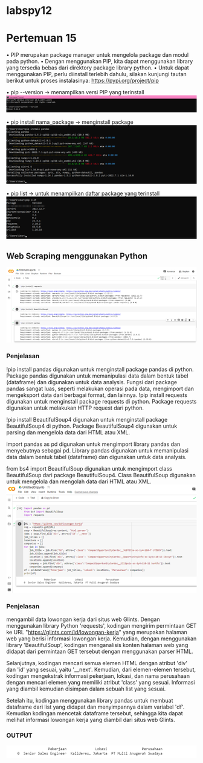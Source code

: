 # labspy12
# Pertemuan 15
• PIP merupakan package manager untuk mengelola package dan
modul pada python. 
• Dengan menggunakan PIP, kita dapat menggunakan library yang
tersedia bebas dari direktory package library python. 
• Untuk dapat menggunakan PIP, perlu diinstall terlebih dahulu, silakan
kunjungi tautan berikut untuk proses instalasinya:
https://pypi.org/project/pip

• pip --version -> menampilkan versi PIP yang terinstall
![image](ss/ss1.png)

• pip install nama_package -> menginstall package
![image](ss/ss6.png)

• pip list -> untuk menampilkan daftar package yang terinstall
![image](ss/ss5.png)

## Web Scraping menggunakan Python
![image](ss/ss8.png)
### Penjelasan
!pip install pandas digunakan untuk menginstall package pandas di python. Package pandas digunakan untuk memanipulasi data dalam bentuk tabel (dataframe) dan digunakan
untuk data analysis. Fungsi dari package pandas sangat luas, seperti melakukan operasi pada data, mengimport dan mengeksport data dari berbagai format, dan lainnya.
!pip install requests digunakan untuk menginstall package requests di python. Package requests digunakan untuk melakukan HTTP request dari python.

!pip install BeautifulSoup4 digunakan untuk menginstall package BeautifulSoup4 di python. Package BeautifulSoup4 digunakan untuk parsing dan mengelola data dari HTML atau XML.

import pandas as pd digunakan untuk mengimport library pandas dan menyebutnya sebagai pd. Library pandas digunakan untuk memanipulasi data dalam bentuk tabel (dataframe) dan digunakan untuk data analysis.

from bs4 import BeautifulSoup digunakan untuk mengimport class BeautifulSoup dari package BeautifulSoup4. Class BeautifulSoup digunakan untuk mengelola dan mengolah data dari HTML atau XML.
![image](ss/ss9.png)
### Penjelasan
mengambil data lowongan kerja dari situs web Glints. Dengan menggunakan library Python 'requests', kodingan mengirim permintaan GET ke URL "https://glints.com/id/lowongan-kerja" yang merupakan halaman web yang berisi informasi lowongan kerja. Kemudian, dengan menggunakan library 'BeautifulSoup', kodingan menganalisis konten halaman web yang didapat dari permintaan GET tersebut dengan menggunakan parser HTML.

Selanjutnya, kodingan mencari semua elemen HTML dengan atribut 'div' dan 'id' yang sesuai, yaitu '__next'. Kemudian, dari elemen-elemen tersebut, kodingan mengekstrak informasi pekerjaan, lokasi, dan nama perusahaan dengan mencari elemen yang memiliki atribut 'class' yang sesuai. Informasi yang diambil kemudian disimpan dalam sebuah list yang sesuai.

Setelah itu, kodingan menggunakan library pandas untuk membuat dataframe dari list yang didapat dan menyimpannya dalam variabel 'df'. Kemudian kodingan mencetak dataframe tersebut, sehingga kita dapat melihat informasi lowongan kerja yang diambil dari situs web Glints.

### OUTPUT 
![image](ss/ss10.png)